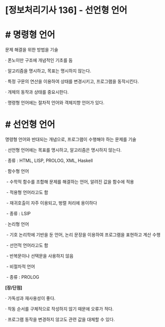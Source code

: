 

# [정보처리기사 136] - 선언형 언어



# **# 명령형 언어**

문제 해결을 위한 방법을 기술



· 폰노이만 구조에 개념적인 기초를 둠

· 알고리즘을 명시하고, 목표는 명시하지 않는다.

· 특정 구문의 연산을 이용하여 상태를 변경시키고, 프로그램을 동작시킨다.

· 개체의 동작과 상태를 중요시한다.

· 명령형 언어에는 절차적 언어와 객체지향 언어가 있다.



# **# 선언형 언어**

명령형 언어와 반대되는 개념으로, 프로그램이 수행해야 하는 문제를 기술



· 선언형 언어에는 목표를 명시하고, 알고리즘은 명시하지 않는다.

· 종류 : HTML, LISP, PROLOG, XML, Haskell



· 함수형 언어

​    \- 수학적 함수를 조합해 문제를 해결하는 언어, 알려진 값을 함수에 적용

​    \- 적용형 언어라고도 함

​    \- 재귀호출이 자주 이용되고, 벙렬 처리에 용이하다

​    \- 종류 : LSIP

· 논리형 언어

​    \- 기호 논리학에 기반을 둔 언어, 논리 문장을 이용하여 프로그램을 표현하고 계산 수행

​    \- 선언적 언어라고도 함

​    \- 반복문이나 선택문을 사용하지 않음

​    \- 비절차적 언어

​    \- 종류 : PROLOG



**[장/단점]**

· 가독성과 재사용성이 좋다.

· 작동 순서를 구체적으로 작성하지 않기 때문에 오류가 적다.

· 프로그램 동작을 변경하지 않고도 관련 값을 대체할 수 있다.